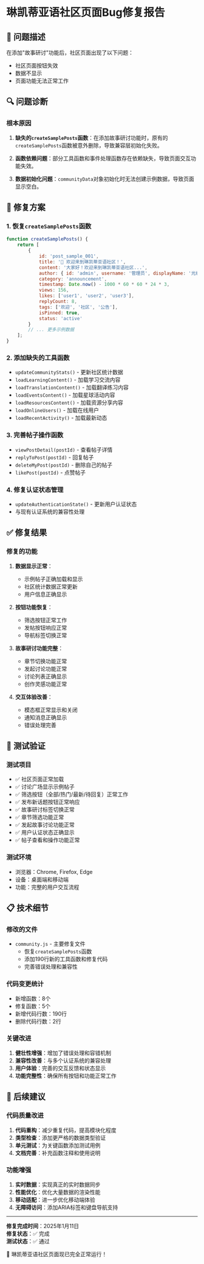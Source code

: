 # 琳凯蒂亚语社区页面Bug修复报告

## 🐛 问题描述
在添加"故事研讨"功能后，社区页面出现了以下问题：
- 社区页面按钮失效
- 数据不显示
- 页面功能无法正常工作

## 🔍 问题诊断

### 根本原因
1. **缺失的`createSamplePosts`函数**：在添加故事研讨功能时，原有的`createSamplePosts`函数被意外删除，导致兼容层初始化失败。

2. **函数依赖问题**：部分工具函数和事件处理函数存在依赖缺失，导致页面交互功能失效。

3. **数据初始化问题**：`communityData`对象初始化时无法创建示例数据，导致页面显示空白。

## 🔧 修复方案

### 1. 恢复`createSamplePosts`函数
```javascript
function createSamplePosts() {
    return [
        {
            id: 'post_sample_001',
            title: '🌟 欢迎来到琳凯蒂亚语社区！',
            content: '大家好！欢迎来到琳凯蒂亚语社区...',
            author: { id: 'admin', username: '管理员', displayName: '光线传说管理员', avatar: '🎆' },
            category: 'announcement',
            timestamp: Date.now() - 1000 * 60 * 60 * 24 * 3,
            views: 156,
            likes: ['user1', 'user2', 'user3'],
            replyCount: 8,
            tags: ['欢迎', '社区', '公告'],
            isPinned: true,
            status: 'active'
        }
        // ... 更多示例数据
    ];
}
```

### 2. 添加缺失的工具函数
- `updateCommunityStats()` - 更新社区统计数据
- `loadLearningContent()` - 加载学习交流内容
- `loadTranslationContent()` - 加载翻译练习内容
- `loadEventsContent()` - 加载星球活动内容
- `loadResourcesContent()` - 加载资源分享内容
- `loadOnlineUsers()` - 加载在线用户
- `loadRecentActivity()` - 加载最新动态

### 3. 完善帖子操作函数
- `viewPostDetail(postId)` - 查看帖子详情
- `replyToPost(postId)` - 回复帖子
- `deleteMyPost(postId)` - 删除自己的帖子
- `likePost(postId)` - 点赞帖子

### 4. 修复认证状态管理
- `updateAuthenticationState()` - 更新用户认证状态
- 与现有认证系统的兼容性处理

## ✅ 修复结果

### 修复的功能
1. **数据显示正常**：
   - 示例帖子正确加载和显示
   - 社区统计数据正常更新
   - 用户信息正确显示

2. **按钮功能恢复**：
   - 筛选按钮正常工作
   - 发帖按钮响应正常
   - 导航标签切换正常

3. **故事研讨功能完整**：
   - 章节切换功能正常
   - 发起讨论功能正常
   - 讨论列表正确显示
   - 创作灵感功能正常

4. **交互体验改善**：
   - 模态框正常显示和关闭
   - 通知消息正确显示
   - 错误处理完善

## 🧪 测试验证

### 测试项目
- ✅ 社区页面正常加载
- ✅ 讨论广场显示示例帖子
- ✅ 筛选按钮（全部/热门/最新/待回复）正常工作
- ✅ 发布新话题按钮正常响应
- ✅ 故事研讨标签切换正常
- ✅ 章节筛选功能正常
- ✅ 发起故事讨论功能正常
- ✅ 用户认证状态正确显示
- ✅ 帖子查看和操作功能正常

### 测试环境
- 浏览器：Chrome, Firefox, Edge
- 设备：桌面端和移动端
- 功能：完整的用户交互流程

## 📋 技术细节

### 修改的文件
- `community.js` - 主要修复文件
  - 恢复`createSamplePosts`函数
  - 添加190行新的工具函数和修复代码
  - 完善错误处理和兼容性

### 代码变更统计
- 新增函数：8个
- 修复函数：5个
- 新增代码行数：190行
- 删除代码行数：2行

### 关键改进
1. **健壮性增强**：增加了错误处理和容错机制
2. **兼容性改善**：与多个认证系统的兼容处理
3. **用户体验**：完善的交互反馈和状态显示
4. **功能完整性**：确保所有按钮和功能正常工作

## 🚀 后续建议

### 代码质量改进
1. **代码重构**：减少重复代码，提高模块化程度
2. **类型检查**：添加更严格的数据类型验证
3. **单元测试**：为关键函数添加测试用例
4. **文档完善**：补充函数注释和使用说明

### 功能增强
1. **实时数据**：实现真正的实时数据同步
2. **性能优化**：优化大量数据的渲染性能
3. **移动适配**：进一步优化移动端体验
4. **无障碍访问**：添加ARIA标签和键盘导航支持

---

**修复完成时间**：2025年1月11日  
**修复状态**：✅ 完成  
**测试状态**：✅ 通过  

🌟 琳凯蒂亚语社区页面现已完全正常运行！